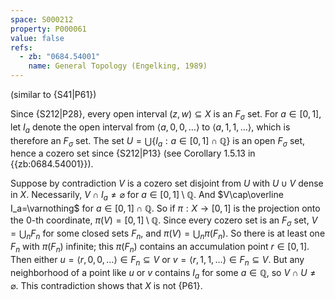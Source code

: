 ```yaml
---
space: S000212
property: P000061
value: false
refs:
  - zb: "0684.54001"
    name: General Topology (Engelking, 1989)
---
```


(similar to {S41|P61})

Since {S212|P28},
every open interval $(z,w)\subseteq X$ is an $F_\sigma$ set.
For $a\in[0,1]$, let  $I_a$ denote the open interval
from $\left<a,0,0,\dots\right>$ to $\left<a,1,1,\dots\right>$, which is therefore an $F_\sigma$ set.
The set $U=\bigcup\{I_a:a\in[0,1]\cap\mathbb Q\}$ is an open $F_\sigma$ set,
hence a cozero set since {S212|P13}
(see Corollary 1.5.13 in {{zb:0684.54001}}).

Suppose by contradiction $V$ is a cozero set disjoint from $U$ with $U\cup V$ dense in $X$.
Necessarily, $V\cap I_a\ne\varnothing$ for $a\in[0,1]\setminus\mathbb Q$.
And $V\cap\overline I_a=\varnothing$ for $a\in[0,1]\cap\mathbb Q$.
So if $\pi:X\to[0,1]$ is the projection onto the $0$-th coordinate,
$\pi(V)=[0,1]\setminus\mathbb Q$.
Since every cozero set is an $F_\sigma$ set, $V=\bigcup_n F_n$ for some closed sets $F_n$,
and $\pi(V)=\bigcup_n\pi(F_n)$.
So there is at least one $F_n$ with $\pi(F_n)$ infinite; this $\pi(F_n)$ contains an accumulation point $r \in [0, 1]$.
Then either $u=\left<r,0,0,\dots\right>\in F_n\subseteq V$ or $v=\left<r,1,1,\dots\right>\in F_n\subseteq V$.
But any neighborhood of a point like $u$ or $v$ contains $I_a$ for some $a\in\mathbb Q$, so $V\cap U\ne\varnothing$.
This contradiction shows that $X$ is not {P61}.

